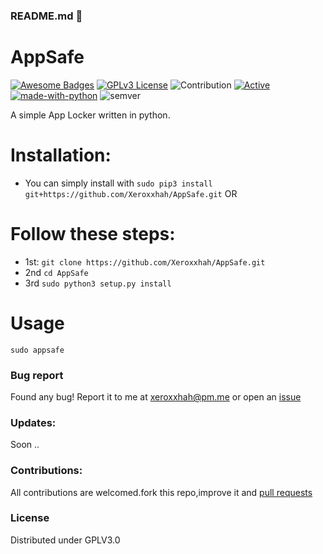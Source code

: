 ### README.md 👋
# AppSafe
[![Awesome Badges](https://img.shields.io/badge/badges-awesome-green.svg)](https://github.com/Xeroxxhah/AppSafe)
[![GPLv3 License](https://img.shields.io/badge/License-GPL%20v3-yellow.svg)](https://opensource.org/licenses/)
![Contribution](https://img.shields.io/badge/Contributions-Welcome-<brightgreen>)
[![Active](http://img.shields.io/badge/Status-Active-green.svg)](https://github.com/Xeroxxhah)
[![made-with-python](https://img.shields.io/badge/Made%20with-Python-1f425f.svg)](https://www.python.org/)
![semver](https://badgen.net/badge/Semantic-Version/1.4.1/purple)

A simple App Locker written in python.

# Installation:
- You can simply install with ```sudo pip3 install git+https://github.com/Xeroxxhah/AppSafe.git```
OR
# Follow these steps: 
- 1st: ```git clone https://github.com/Xeroxxhah/AppSafe.git```
- 2nd ```cd AppSafe```
- 3rd  ```sudo python3 setup.py install```

# Usage
```sudo appsafe```

### Bug report
Found any bug!
Report it to me at xeroxxhah@pm.me
or open an [issue](https://github.com/Xeroxxhah/AppSafe/issues)
### Updates:
Soon ..
### Contributions:
All contributions are welcomed.fork this repo,improve it and [pull requests](https://github.com/Xeroxxhah/AppSafe/pulls)
### License
Distributed under GPLV3.0
